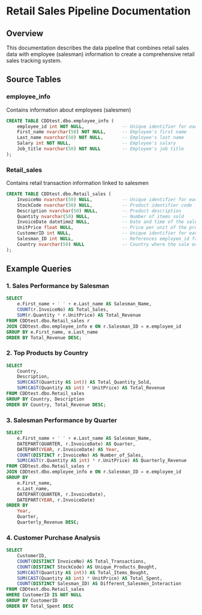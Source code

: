 # Retail Sales Pipeline Documentation

## Overview
This documentation describes the data pipeline that combines retail sales data with employee (salesman) information to create a comprehensive retail sales tracking system.

## Source Tables

### employee_info
Contains information about employees (salesmen)
```sql
CREATE TABLE CDDtest.dbo.employee_info (
    employee_id int NOT NULL,              -- Unique identifier for each employee
    First_name nvarchar(50) NOT NULL,      -- Employee's first name
    Last_name nvarchar(50) NOT NULL,       -- Employee's last name
    Salary int NOT NULL,                   -- Employee's salary
    Job_title nvarchar(50) NOT NULL        -- Employee's job title
);
```

### Retail_sales
Contains retail transaction information linked to salesmen
```sql
CREATE TABLE CDDtest.dbo.Retail_sales (
    InvoiceNo nvarchar(50) NULL,           -- Unique identifier for each sale transaction
    StockCode nvarchar(50) NULL,           -- Product identifier code
    Description nvarchar(50) NULL,         -- Product description
    Quantity nvarchar(50) NULL,            -- Number of items sold
    InvoiceDate datetime2 NULL,            -- Date and time of the sale
    UnitPrice float NULL,                  -- Price per unit of the product
    CustomerID int NULL,                   -- Unique identifier for each customer
    Salesman_ID int NULL,                  -- References employee_id from employee_info
    Country nvarchar(50) NULL              -- Country where the sale occurred
);
```

## Example Queries

### 1. Sales Performance by Salesman
```sql
SELECT 
    e.First_name + ' ' + e.Last_name AS Salesman_Name,
    COUNT(r.InvoiceNo) AS Total_Sales,
    SUM(r.Quantity * r.UnitPrice) AS Total_Revenue
FROM CDDtest.dbo.Retail_sales r
JOIN CDDtest.dbo.employee_info e ON r.Salesman_ID = e.employee_id
GROUP BY e.First_name, e.Last_name
ORDER BY Total_Revenue DESC;
```

### 2. Top Products by Country
```sql
SELECT 
    Country,
    Description,
    SUM(CAST(Quantity AS int)) AS Total_Quantity_Sold,
    SUM(CAST(Quantity AS int) * UnitPrice) AS Total_Revenue
FROM CDDtest.dbo.Retail_sales
GROUP BY Country, Description
ORDER BY Country, Total_Revenue DESC;
```

### 3. Salesman Performance by Quarter
```sql
SELECT 
    e.First_name + ' ' + e.Last_name AS Salesman_Name,
    DATEPART(QUARTER, r.InvoiceDate) AS Quarter,
    DATEPART(YEAR, r.InvoiceDate) AS Year,
    COUNT(DISTINCT r.InvoiceNo) AS Number_of_Sales,
    SUM(CAST(r.Quantity AS int) * r.UnitPrice) AS Quarterly_Revenue
FROM CDDtest.dbo.Retail_sales r
JOIN CDDtest.dbo.employee_info e ON r.Salesman_ID = e.employee_id
GROUP BY 
    e.First_name,
    e.Last_name,
    DATEPART(QUARTER, r.InvoiceDate),
    DATEPART(YEAR, r.InvoiceDate)
ORDER BY 
    Year,
    Quarter,
    Quarterly_Revenue DESC;
```

### 4. Customer Purchase Analysis
```sql
SELECT 
    CustomerID,
    COUNT(DISTINCT InvoiceNo) AS Total_Transactions,
    COUNT(DISTINCT StockCode) AS Unique_Products_Bought,
    SUM(CAST(Quantity AS int)) AS Total_Items_Bought,
    SUM(CAST(Quantity AS int) * UnitPrice) AS Total_Spent,
    COUNT(DISTINCT Salesman_ID) AS Different_Salesmen_Interaction
FROM CDDtest.dbo.Retail_sales
WHERE CustomerID IS NOT NULL
GROUP BY CustomerID
ORDER BY Total_Spent DESC
```